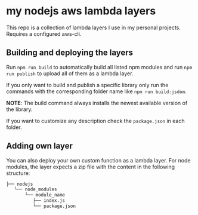 # my nodejs aws lambda layers

This repo is a collection of lambda layers I use in my personal projects. Requires a configured aws-cli.

## Building and deploying the layers

Run `npm run build` to automatically build all listed npm modules and run `npm run publish` to upload all of them as a lambda layer.

If you only want to build and publish a specific library only run the commands with the corresponding folder name like `npm run build:jsdom`.

**NOTE**: The build command always installs the newest available version of the library.

If you want to customize any description check the `package.json` in each folder.

## Adding own layer

You can also deploy your own custom function as a lambda layer. For node modules, the layer expects a zip file with the content in the following structure: 

```bash
├── nodejs
   └── node_modules
       └── module_name
          ├── index.js
          └── package.json
```

